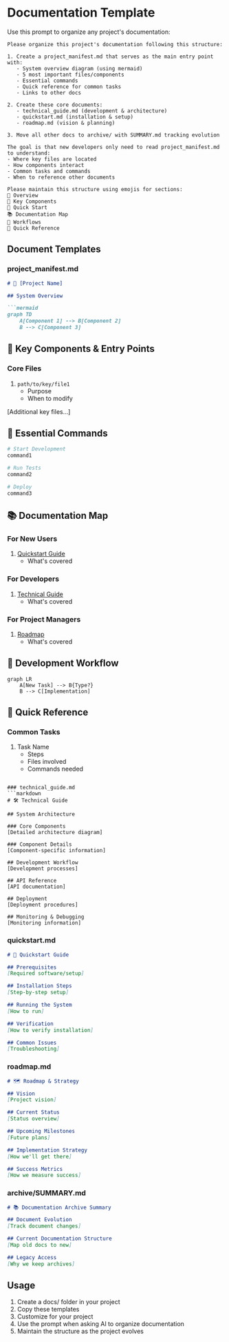 # Documentation Template

Use this prompt to organize any project's documentation:

```
Please organize this project's documentation following this structure:

1. Create a project_manifest.md that serves as the main entry point with:
   - System overview diagram (using mermaid)
   - 5 most important files/components
   - Essential commands
   - Quick reference for common tasks
   - Links to other docs

2. Create these core documents:
   - technical_guide.md (development & architecture)
   - quickstart.md (installation & setup)
   - roadmap.md (vision & planning)

3. Move all other docs to archive/ with SUMMARY.md tracking evolution

The goal is that new developers only need to read project_manifest.md to understand:
- Where key files are located
- How components interact
- Common tasks and commands
- When to reference other documents

Please maintain this structure using emojis for sections:
🎯 Overview
🔑 Key Components
🚀 Quick Start
📚 Documentation Map
🔄 Workflows
🎯 Quick Reference
```

## Document Templates

### project_manifest.md
```markdown
# 🎯 [Project Name]

## System Overview

```mermaid
graph TD
    A[Component 1] --> B[Component 2]
    B --> C[Component 3]
```

## 🔑 Key Components & Entry Points

### Core Files
1. `path/to/key/file1`
   - Purpose
   - When to modify

[Additional key files...]

## 🚀 Essential Commands

```bash
# Start Development
command1

# Run Tests
command2

# Deploy
command3
```

## 📚 Documentation Map

### For New Users
1. [Quickstart Guide](quickstart.md)
   - What's covered

### For Developers
1. [Technical Guide](technical_guide.md)
   - What's covered

### For Project Managers
1. [Roadmap](roadmap.md)
   - What's covered

## 🔄 Development Workflow

```mermaid
graph LR
    A[New Task] --> B{Type?}
    B --> C[Implementation]
```

## 🎯 Quick Reference

### Common Tasks
1. Task Name
   - Steps
   - Files involved
   - Commands needed
```

### technical_guide.md
```markdown
# 🛠️ Technical Guide

## System Architecture

### Core Components
[Detailed architecture diagram]

### Component Details
[Component-specific information]

## Development Workflow
[Development processes]

## API Reference
[API documentation]

## Deployment
[Deployment procedures]

## Monitoring & Debugging
[Monitoring information]
```

### quickstart.md
```markdown
# 🚀 Quickstart Guide

## Prerequisites
[Required software/setup]

## Installation Steps
[Step-by-step setup]

## Running the System
[How to run]

## Verification
[How to verify installation]

## Common Issues
[Troubleshooting]
```

### roadmap.md
```markdown
# 🗺️ Roadmap & Strategy

## Vision
[Project vision]

## Current Status
[Status overview]

## Upcoming Milestones
[Future plans]

## Implementation Strategy
[How we'll get there]

## Success Metrics
[How we measure success]
```

### archive/SUMMARY.md
```markdown
# 📚 Documentation Archive Summary

## Document Evolution
[Track document changes]

## Current Documentation Structure
[Map old docs to new]

## Legacy Access
[Why we keep archives]
```

## Usage

1. Create a docs/ folder in your project
2. Copy these templates
3. Customize for your project
4. Use the prompt when asking AI to organize documentation
5. Maintain the structure as the project evolves
